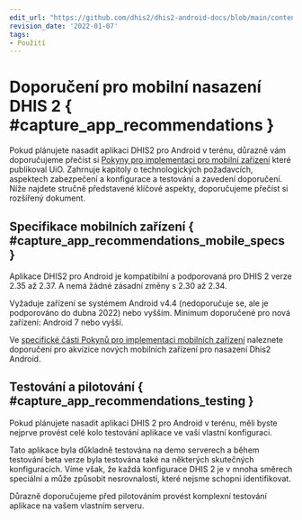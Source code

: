 ```yaml
---
edit_url: "https://github.com/dhis2/dhis2-android-docs/blob/main/content/capture-app/recommendations-for-a-dhis2-mobile-deployment.md"
revision_date: '2022-01-07'
tags:
- Použití
---
```


# Doporučení pro mobilní nasazení DHIS 2 { #capture_app_recommendations }

Pokud plánujete nasadit aplikaci DHIS2 pro Android v terénu, důrazně vám doporučujeme přečíst si [Pokyny pro implementaci pro mobilní zařízení](https://docs.dhis2.org/master/en/dhis2_android_implementation_guideline/about-this-guide.html) které publikoval UiO. Zahrnuje kapitoly o technologických požadavcích, aspektech zabezpečení a konfigurace a testování a zavedení doporučení. Níže najdete stručně představené klíčové aspekty, doporučujeme přečíst si rozšířený dokument.

## Specifikace mobilních zařízení { #capture_app_recommendations_mobile_specs }

Aplikace DHIS2 pro Android je kompatibilní a podporovaná pro DHIS 2 verze 2.35 až 2.37. A nemá žádné zásadní změny s 2.30 až 2.34.

Vyžaduje zařízení se systémem Android v4.4 (nedoporučuje se, ale je podporováno do dubna 2022) nebo vyšším. Minimum doporučené pro nová zařízení: Android 7 nebo vyšší.

Ve [specifické části Pokynů pro implementaci mobilních zařízení](https://docs.dhis2.org/master/en/dhis2_android_implementation_guideline/mobile-device-specifications.html) naleznete doporučení pro akvizice nových mobilních zařízení pro nasazení Dhis2 Android.

## Testování a pilotování { #capture_app_recommendations_testing }

Pokud plánujete nasadit aplikaci DHIS 2 pro Android v terénu, měli byste nejprve provést celé kolo testování aplikace ve vaší vlastní konfiguraci.

Tato aplikace byla důkladně testována na demo serverech a během testování beta verze byla testována také na některých skutečných konfiguracích. Víme však, že každá konfigurace DHIS 2 je v mnoha směrech speciální a může způsobit nesrovnalosti, které nejsme schopni identifikovat.

Důrazně doporučujeme před pilotováním provést komplexní testování aplikace na vašem vlastním serveru.

